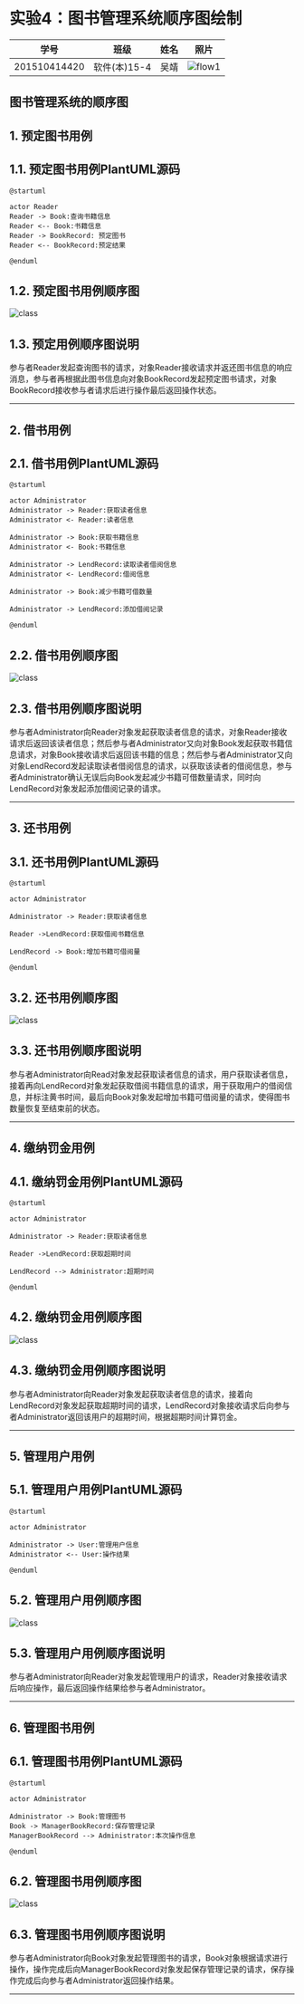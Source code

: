 # 实验4：图书管理系统顺序图绘制
|学号|班级|姓名|照片|
|:-------:|:-------------: | :----------:|:---:|
|201510414420|软件(本)15-4|吴靖|![flow1](../jing.jpg)|

## 图书管理系统的顺序图

## 1. 预定图书用例
## 1.1. 预定图书用例PlantUML源码

``` sequence
@startuml

actor Reader
Reader -> Book:查询书籍信息
Reader <-- Book:书籍信息
Reader -> BookRecord: 预定图书
Reader <-- BookRecord:预定结果

@enduml
```

## 1.2. 预定图书用例顺序图
![class](sequence_BookBook.png)

## 1.3. 预定用例顺序图说明
参与者Reader发起查询图书的请求，对象Reader接收请求并返还图书信息的响应消息，参与者再根据此图书信息向对象BookRecord发起预定图书请求，对象BookRecord接收参与者请求后进行操作最后返回操作状态。

***

## 2. 借书用例
## 2.1. 借书用例PlantUML源码

``` sequence
@startuml

actor Administrator
Administrator -> Reader:获取读者信息
Administrator <- Reader:读者信息

Administrator -> Book:获取书籍信息
Administrator <- Book:书籍信息

Administrator -> LendRecord:读取读者借阅信息
Administrator <- LendRecord:借阅信息

Administrator -> Book:减少书籍可借数量

Administrator -> LendRecord:添加借阅记录

@enduml
```

## 2.2. 借书用例顺序图
![class](sequence_LendBook.png)

## 2.3. 借书用例顺序图说明
参与者Administrator向Reader对象发起获取读者信息的请求，对象Reader接收请求后返回该读者信息；然后参与者Administrator又向对象Book发起获取书籍信息请求，对象Book接收请求后返回该书籍的信息；然后参与者Administrator又向对象LendRecord发起读取读者借阅信息的请求，以获取该读者的借阅信息，参与者Administrator确认无误后向Book发起减少书籍可借数量请求，同时向LendRecord对象发起添加借阅记录的请求。
***

## 3. 还书用例
## 3.1. 还书用例PlantUML源码

``` sequence
@startuml

actor Administrator

Administrator -> Reader:获取读者信息

Reader ->LendRecord:获取借阅书籍信息

LendRecord -> Book:增加书籍可借阅量

@enduml
```

## 3.2. 还书用例顺序图
![class](sequence_Return.png)

## 3.3. 还书用例顺序图说明
参与者Administrator向Read对象发起获取读者信息的请求，用户获取读者信息，接着再向LendRecord对象发起获取借阅书籍信息的请求，用于获取用户的借阅信息，并标注黄书时间，最后向Book对象发起增加书籍可借阅量的请求，使得图书数量恢复至结束前的状态。

***

## 4. 缴纳罚金用例
## 4.1. 缴纳罚金用例PlantUML源码

``` sequence
@startuml

actor Administrator

Administrator -> Reader:获取读者信息

Reader ->LendRecord:获取超期时间

LendRecord --> Administrator:超期时间

@enduml
```

## 4.2. 缴纳罚金用例顺序图
![class](sequence_PayTheFine.png)

## 4.3. 缴纳罚金用例顺序图说明
参与者Administrator向Reader对象发起获取读者信息的请求，接着向LendRecord对象发起获取超期时间的请求，LendRecord对象接收请求后向参与者Administrator返回该用户的超期时间，根据超期时间计算罚金。

***

## 5. 管理用户用例
## 5.1. 管理用户用例PlantUML源码

``` sequence
@startuml

actor Administrator

Administrator -> User:管理用户信息
Administrator <-- User:操作结果

@enduml
```

## 5.2. 管理用户用例顺序图
![class](sequence_ManagerUsers.png)

## 5.3. 管理用户用例顺序图说明
参与者Administrator向Reader对象发起管理用户的请求，Reader对象接收请求后响应操作，最后返回操作结果给参与者Administrator。
***

## 6. 管理图书用例
## 6.1. 管理图书用例PlantUML源码

``` sequence
@startuml

actor Administrator

Administrator -> Book:管理图书
Book -> ManagerBookRecord:保存管理记录
ManagerBookRecord --> Administrator:本次操作信息

@enduml
```

## 6.2. 管理图书用例顺序图
![class](sequence_ManagerBooks.png)

## 6.3. 管理图书用例顺序图说明
参与者Administrator向Book对象发起管理图书的请求，Book对象根据请求进行操作，操作完成后向ManagerBookRecord对象发起保存管理记录的请求，保存操作完成后向参与者Administrator返回操作结果。
***